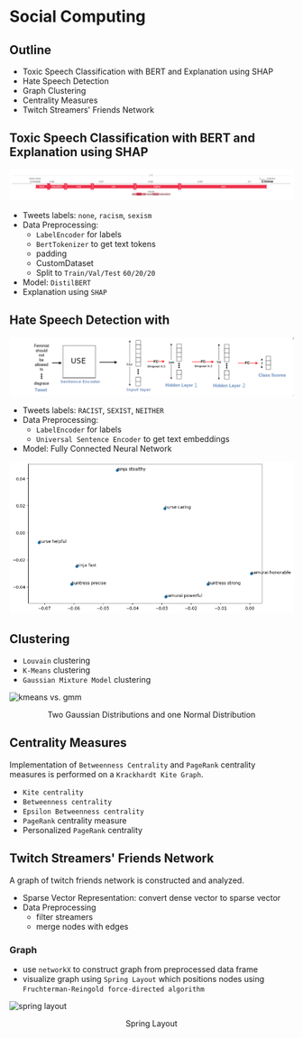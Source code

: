 # Social Computing


## Outline

- Toxic Speech Classification with BERT and Explanation using SHAP
- Hate Speech Detection
- Graph Clustering
- Centrality Measures
- Twitch Streamers' Friends Network

## Toxic Speech Classification with BERT and Explanation using SHAP

![shap sexism](/ex06/shap-sexism.png)

- Tweets labels: `none`, `racism`, `sexism`
- Data Preprocessing: 
    - `LabelEncoder` for labels
    - `BertTokenizer` to get text tokens
    - padding
    - CustomDataset
    - Split to `Train/Val/Test` `60/20/20`
- Model: `DistilBERT`
- Explanation using `SHAP`


## Hate Speech Detection with

![base model](/ex05/img/base_model.png)

- Tweets labels: `RACIST`, `SEXIST`, `NEITHER`
- Data Preprocessing: 
    - `LabelEncoder` for labels
    - `Universal Sentence Encoder` to get text embeddings
- Model: Fully Connected Neural Network

![embeddings](/ex05/img/embeddings.png)

## Clustering

- `Louvain` clustering
- `K-Means` clustering
- `Gaussian Mixture Model` clustering

![kmeans vs. gmm](/ex03/kmeans_vs_gmm.png)
<center>Two Gaussian Distributions and one Normal Distribution</center>


## Centrality Measures

Implementation of `Betweenness Centrality` and `PageRank` centrality measures is performed on a `Krackhardt Kite Graph`.

- `Kite centrality`
- `Betweenness centrality`
- `Epsilon Betweenness centrality`
- `PageRank` centrality measure
- Personalized `PageRank` centrality

## Twitch Streamers' Friends Network

A graph of twitch friends network is constructed and analyzed.

- Sparse Vector Representation: convert dense vector to sparse vector
- Data Preprocessing
    - filter streamers
    - merge nodes with edges

### Graph

- use `networkX` to construct graph from preprocessed data frame
- visualize graph using `Spring Layout` which positions nodes using `Fruchterman-Reingold force-directed algorithm`

![spring layout](/ex01/spring_layout.png)
<center>Spring Layout</center>